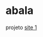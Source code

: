 # abala
 projeto
   <a href="https://andregarros.github.io/abala/projeto/abala/index.html">site 1</a>
 
